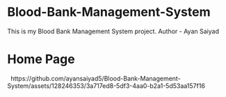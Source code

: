 # Blood-Bank-Management-System
This is my Blood Bank Management System project. Author - Ayan Saiyad
 &nbsp; 
 &nbsp; 
 <h1> Home Page </h1>
   &nbsp; 
https://github.com/ayansaiyad5/Blood-Bank-Management-System/assets/128246353/3a717ed8-5df3-4aa0-b2a1-5d53aa157f16

